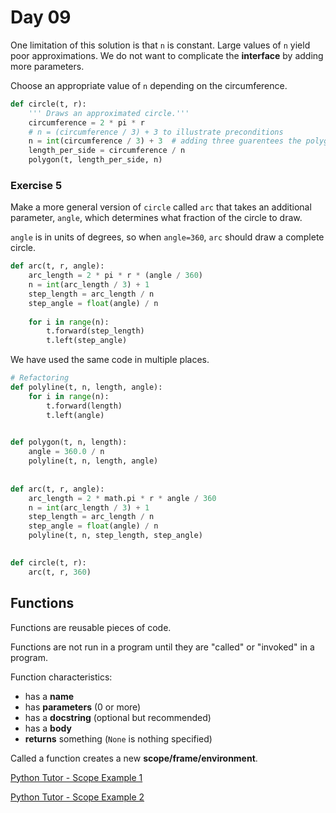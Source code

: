 # Day 09

One limitation of this solution is that `n` is constant. Large values of `n` yield poor approximations. We do not want to complicate the **interface** by adding more parameters.

Choose an appropriate value of `n` depending on the circumference.

``` python
def circle(t, r):
    ''' Draws an approximated circle.'''
    circumference = 2 * pi * r
    # n = (circumference / 3) + 3 to illustrate preconditions
    n = int(circumference / 3) + 3  # adding three guarentees the polygon has at least 3 sides
    length_per_side = circumference / n
    polygon(t, length_per_side, n)
```

### Exercise 5

Make a more general version of `circle` called `arc` that takes an additional parameter, `angle`, which determines what fraction of the circle to draw.

`angle` is in units of degrees, so when `angle=360`, `arc` should draw a complete circle.

```python
def arc(t, r, angle):
    arc_length = 2 * pi * r * (angle / 360)
    n = int(arc_length / 3) + 1
    step_length = arc_length / n
    step_angle = float(angle) / n
    
    for i in range(n):
        t.forward(step_length)
        t.left(step_angle)
```

We have used the same code in multiple places.

```python
# Refactoring
def polyline(t, n, length, angle):
    for i in range(n):
        t.forward(length)
        t.left(angle)

    
def polygon(t, n, length):
    angle = 360.0 / n
    polyline(t, n, length, angle)
    
    
def arc(t, r, angle):
    arc_length = 2 * math.pi * r * angle / 360
    n = int(arc_length / 3) + 1
    step_length = arc_length / n
    step_angle = float(angle) / n
    polyline(t, n, step_length, step_angle)
 

def circle(t, r):
    arc(t, r, 360)
```

## Functions

Functions are reusable pieces of code.

Functions are not run in a program until they are "called" or "invoked" in a program.

Function characteristics:

- has a **name**
- has **parameters** (0 or more)
- has a **docstring** (optional but recommended)
- has a **body**
- **returns** something (`None` is nothing specified)

Called a function creates a new **scope/frame/environment**.

[Python Tutor - Scope Example 1](https://pythontutor.com/visualize.html#code=def%20f%28x%29%3A%0A%20%20%20%20y%20%3D%201%0A%20%20%20%20x%20%3D%20x%20%2B%20y%0A%20%20%20%20print%28%22x%20%3D%20%22,%20x%29%0A%20%20%20%20return%20x%0A%20%20%20%20%0Ax%20%3D%203%0Ay%20%3D%202%0Az%20%3D%20f%28x%29%0Aprint%28%22x%20%3D%22,%20x%29%0Aprint%28%22y%20%3D%22,%20y%29%0Aprint%28%22z%20%3D%22,%20z&cumulative=false&heapPrimitives=nevernest&mode=edit&origin=opt-frontend.js&py=3&rawInputLstJSON=%5B%5D&textReferences=false)

[Python Tutor - Scope Example 2](https://pythontutor.com/visualize.html#code=def%20f%28x%29%3A%0A%20%20%20%20%0A%20%20%20%20def%20g%28%29%3A%20%0A%20%20%20%20%20%20%20%20x%20%3D%20'abc'%20%0A%20%20%20%20%20%20%20%20print%28'x%20%3D',%20x%29%20%0A%0A%20%20%20%20def%20h%28%29%3A%20%0A%20%20%20%20%20%20%20%20z%20%3D%20x%20%0A%20%20%20%20%20%20%20%20print%28'z%20%3D',%20z%29%20%0A%20%20%20%20%20%20%20%20%0A%20%20%20%20x%20%3D%20x%20%2B%201%20%0A%20%20%20%20print%28'x%20%3D',%20x%29%20%0A%20%20%20%20h%28%29%20%0A%20%20%20%20g%28%29%20%0A%20%20%20%20print%28'x%20%3D',%20x%29%20%0A%20%20%20%20return%20g%20%0A%20%20%20%20%0Ax%20%3D%203%20%0Az%20%3D%20f%28x%29%20%0Aprint%28'x%20%3D',%20x%29%20%0Aprint%28'z%20%3D',%20z%29%20%0Az%28%29%20&cumulative=false&curInstr=0&heapPrimitives=nevernest&mode=display&origin=opt-frontend.js&py=3&rawInputLstJSON=%5B%5D&textReferences=false)